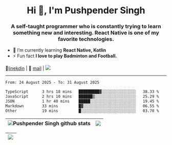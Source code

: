 <h1 align="center">Hi 👋, I'm Pushpender Singh</h1>
<h3 align="center">A self-taught programmer who is constantly trying to learn something new and interesting. React Native is one of my favorite technologies.</h3>

- 🌱 I’m currently learning **React Native, Kotlin**
- ⚡ Fun fact **I love to play Badminton and Football.**

👔[linekdin](https://www.linkedin.com/in/pushpender-singh-240061202/) | 📧 [mail](mailto:pushpendersingh694@gmail.com) | 
<a href="https://github.com/pushpender-singh-ap/pushpender-singh-ap">
    <img src="https://komarev.com/ghpvc/?username=pushpender-singh-ap&style=for-the-badge">
</a>


---

<!--START_SECTION:waka-->

```txt
From: 24 August 2025 - To: 31 August 2025

TypeScript      3 hrs 18 mins   █████████▓░░░░░░░░░░░░░░░   38.33 %
JavaScript      2 hrs 10 mins   ██████▒░░░░░░░░░░░░░░░░░░   25.29 %
JSON            1 hr 40 mins    █████░░░░░░░░░░░░░░░░░░░░   19.45 %
Markdown        33 mins         █▓░░░░░░░░░░░░░░░░░░░░░░░   06.55 %
Other           19 mins         █░░░░░░░░░░░░░░░░░░░░░░░░   03.70 %
```

<!--END_SECTION:waka-->


| <a><img align="center" src="https://github-readme-stats-iota-ecru-15.vercel.app/api?username=pushpender-singh-ap&show_icons=true&include_all_commits=true&theme=buefy&hide_border=true" alt="Pushpender Singh github stats" /></a> | <a><img align="center" src="https://github-readme-stats-iota-ecru-15.vercel.app/api/top-langs/?username=pushpender-singh-ap&layout=compact&theme=buefy&hide_border=true" /></a> |
| ------------- | ------------- |

| <a> <img align="left" src="https://github-readme-streak-stats.herokuapp.com/?user=pushpender-singh-ap" /></br> </a> |
| ------------- |
